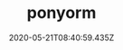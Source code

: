 ---
title:  ponyorm
heading:
date: 2020-05-21T08:40:59.435Z
categories: ["code"]
tags: 
description: 
---